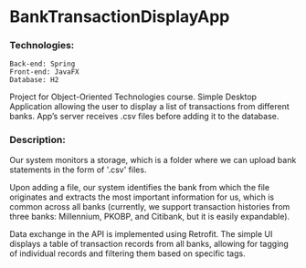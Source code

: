 # BankTransactionDisplayApp

### Technologies: <br/>
    Back-end: Spring
    Front-end: JavaFX
    Database: H2

Project for Object-Oriented Technologies course. Simple Desktop Application allowing the user to display a list of transactions from different banks. App’s server receives .csv files before adding it to the database.

### Description:

Our system monitors a storage, which is a folder where we can upload bank statements in the form of '.csv' files.

Upon adding a file, our system identifies the bank from which the file originates and extracts the most important information for us, which is common across all banks (currently, we support transaction histories from three banks: Millennium, PKOBP, and Citibank, but it is easily expandable).

Data exchange in the API is implemented using Retrofit. The simple UI displays a table of transaction records from all banks, allowing for tagging of individual records and filtering them based on specific tags.